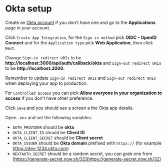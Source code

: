 # Okta setup

Create an [Okta account](https://login.okta.com/signin/register/) if you don't have one and go to the **Applications** page in your account.

Click `Create App Integration`, for the `Sign-in method` pick **OIDC - OpenID Connect** and for the `Application type` pick **Web Application**, then click `Next`.

Change `Sign-in redirect URIs` to be **http://localhost:3000/api/auth/callback/okta** and `Sign-out redirect URIs` to be **http://localhost:3000**.

Remember to update `Sign-in redirect URIs` and `Sign-out redirect URIs` when deploying your app to production.

For `Controlled access` you can pick **Allow everyone in your organization to access** if you don't have other preference.

Click `Save` and you should see a screen a the Okta app details.

Open `.env` and set the following variables:

- `AUTH_PROVIDER` should be **okta**
- `OKTA_CLIENT_ID` should be **Client ID**
- `OKTA_CLIENT_SECRET` should be **Client secret**
- `OKTA_ISSUER` should be **Okta domain** prefixed with `https://` (for example https://dev-1234.okta.com)
- `NEXTAUTH_SECRET` should be a random secret, you can grab one from [https://generate-secret.now.sh/32](https://generate-secret.now.sh/32)
